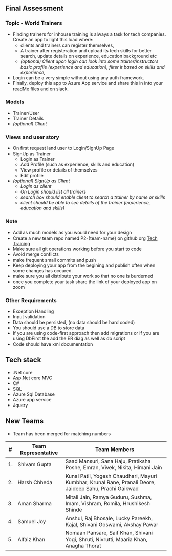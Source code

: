 ## Final Assessment
### Topic - World Trainers
- Finding trainers for inhouse training is always a task for tech companies. Create an app to light this load where:
  - clients and trainers can register themselves,
  - A trainer after registeration and upload its tech skills for better search, update details on experience, education background etc 
  - *(optional) Client upon login can look into some trainer/instructors basic profile (experience and education), filter it based on skills and experience,*
- Login can be a very simple without using any auth framework.
- Finally, deploy this app to Azure App service and share this in into your readMe files and on slack.

### Models
- Trainer/User
- Trainer Details
- *(optional) Client*

### Views and user story
- On first request land user to Login/SignUp Page
- SignUp as Trainer
  - Login as Trainer
  - Add Profile (such as experience, skills and education)
  - View profile or details of themselves
  - Edit profile
- *(optional) SignUp as Client*
  - *Login as client* 
  - *On Login should list all trainers*
  - *search box should enable client to search a trainer by name or skills*
  - *client should be able to see details of the trainer (experience, education and skills)*

### Note 
- Add as much models as you would need for your design 
- Create a new team repo named P2-{team-name} on github org [Tech Training](https://github.com/Tech-Training-2021)
- Make sure all git operations working before you start to code
- Avoid merge conflicts
- make frequent small commits and push
- Keep deploying your app from the begining and publish often when some changes has occured.
- make sure you all distribute your work so that no one is burderned
- once you complete your task share the link of your deployed app on zoom

### Other Requirements 
- Exception Handling 
- Input validation
- Data should be persisted, (no data should be hard coded) 
- You should use a DB to store data 
- If you are using code-first approach then add migrations or if you are using DbFirst the add the ER diag as well as db script
- Code should have xml documentation

## Tech stack
- .Net core
- Asp.Net core MVC
- C#
- SQL
- Azure Sql Database
- Azure app service
- Jquery

## New Teams
- Team has been merged for matching numbers

|# | Team Representative  | Team Members         |
|--|----------------------|----------------------|
|1.|Shivam Gupta | Saad Mansuri, Sana Haju, Pratiksha Poshe, Emran, Vivek, Nikita, Himani Jain|
|2.|Harsh Chheda|Kunal Patil, Yogesh Chaudhari, Mayuri Kumbhar, Krunal Rane, Pranali Deore, Jaideep Sahu, Prachi Gaikwad|
|3.|Aman Sharma           |Mitali Jain, Ramya Guduru, Sushma, Imam, Vishram, Romila, Hrushikesh Shinde|
|4.|Samuel Joy |Anshul, Raj Bhosale, Lucky Pareekh, Kajal, Shivani Goswami, Akshay Pawar|
|5.|Alfaiz Khan |  Nomaan Pansare, Saif Khan, Shivani Yogi, Shruti, Nivrutti, Maaria Khan, Anagha Thorat|